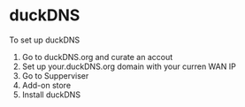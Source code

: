 # duckDNS
To set up duckDNS

1. Go to duckDNS.org and curate an accout
2. Set up your.duckDNS.org domain with your curren WAN IP
3. Go to Supperviser
4. Add-on store
5. Install duckDNS
